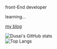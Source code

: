 front-End developer

learning...

[my blog](https://wishao.fun/)

<!-- [![Anurag's GitHub stats](https://github-readme-stats.vercel.app/api?username=9WiSHao)](https://github.com/anuraghazra/github-readme-stats)
</br>
[![Top Langs](https://github-readme-stats.vercel.app/api/top-langs/?username=9WiSHao)](https://github.com/anuraghazra/github-readme-stats) -->

![Dusai's GitHub stats](https://github-readme-stats.vercel.app/api?username=9WiSHao&show_icons=true)
</br>
![Top Langs](https://github-readme-stats.vercel.app/api/top-langs/?username=9WiSHao&layout=compact&exclude_repo=9WiSHao.github.io)
